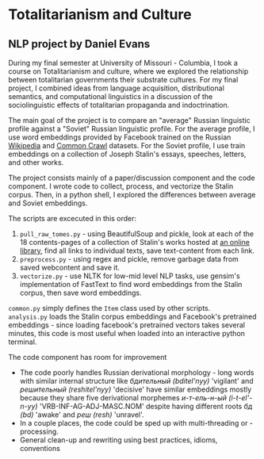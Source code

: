 # Totalitarianism and Culture
## NLP project by Daniel Evans

During my final semester at University of Missouri - Columbia, I took a course on Totalitarianism and culture, where we explored the relationship between totalitarian governments their substrate cultures. For my final project, I combined ideas from language acquisition, distributional semantics, and computational linguistics in a discussion of the sociolinguistic effects of totalitarian propaganda and indoctrination.

The main goal of the project is to compare an "average" Russian linguistic profile against a "Soviet" Russian linguistic profile. For the average profile, I use word embeddings provided by Facebook trained on the Russian [Wikipedia](https://ru.wikipedia.org/) and [Common Crawl](http://commoncrawl.org/) datasets. For the Soviet profile, I use train embeddings on a collection of Joseph Stalin's essays, speeches, letters, and other works.

The project consists mainly of a paper/discussion component and the code component. I wrote code to collect, process, and vectorize the Stalin corpus. Then, in a python shell, I explored the differences between average and Soviet embeddings.

The scripts are excecuted in this order:
1. `pull_raw_tomes.py` - using BeautifulSoup and pickle, look at each of the 18 contents-pages of a collection of Stalin's works hosted at [an online library](http://grachev62.narod.ru/), find all links to individual texts, save text-content from each link.
2. `preprocess.py` - using regex and pickle, remove garbage data from saved webcontent and save it.
3. `vectorize.py` - use NLTK for low-mid level NLP tasks, use gensim's implementation of FastText to find word embeddings from the Stalin corpus, then save word embeddings.

`common.py` simply defines the `Item` class used by other scripts.  
`analysis.py` loads the Stalin corpus embeddings and Facebook's pretrained embeddings - since loading facebook's pretrained vectors takes several minutes, this code is most useful when loaded into an interactive python terminal.

The code component has room for improvement
* The code poorly handles Russian derivational morphology - long words with similar internal structure like *бдительный (bditel'nyy)* 'vigilant' and *решительный (reshitel'nyy)* 'decisive' have similar embeddings mostly because they share five derivational morphemes *и-т-ель-н-ый (i-t-el'-n-yy)* 'VRB-INF-AG-ADJ-MASC.NOM' despite having different roots *бд (bd)* 'awake' and *реш (resh)* 'unravel'.
* In a couple places, the code could be sped up with multi-threading or -processing.
* General clean-up and rewriting using best practices, idioms, conventions